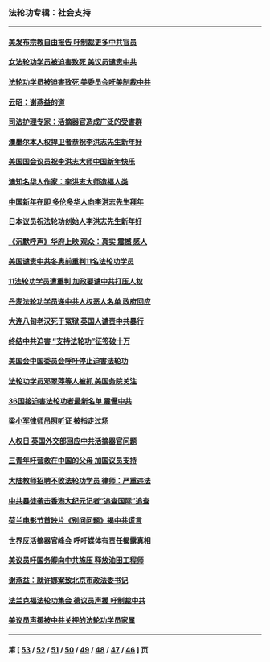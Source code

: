 ### 法轮功专辑：社会支持
---
#### [美发布宗教自由报告 吁制裁更多中共官员](../../pages/nf4386/n13720670.md?04290430) 
#### [女法轮功学员被迫害致死 美议员谴责中共](../../pages/nf4386/n13682069.md?04290430) 
#### [法轮功学员被迫害致死 美委员会吁美制裁中共](../../pages/nf4386/n13631310.md?04290430) 
#### [云昭：谢燕益的道](../../pages/nf4386/n13607391.md?04290430) 
#### [司法护理专家：活摘器官造成广泛的受害群](../../pages/nf4386/n13570425.md?04290430) 
#### [澳墨尔本人权捍卫者恭祝李洪志先生新年好](../../pages/nf4386/n13556164.md?04290430) 
#### [美国国会议员祝李洪志大师中国新年快乐](../../pages/nf4386/n13554208.md?04290430) 
#### [澳知名华人作家：李洪志大师造福人类](../../pages/nf4386/n13552049.md?04290430) 
#### [中国新年在即 多伦多华人向李洪志先生拜年](../../pages/nf4386/n13531756.md?04290430) 
#### [日本议员祝法轮功创始人李洪志先生新年好](../../pages/nf4386/n13543228.md?04290430) 
#### [《沉默呼声》华府上映 观众：真实 震撼 感人](../../pages/nf4386/n13524739.md?04290430) 
#### [美国谴责中共冬奥前重判11名法轮功学员](../../pages/nf4386/n13521806.md?04290430) 
#### [11法轮功学员遭重判 加政要谴中共打压人权](../../pages/nf4386/n13521294.md?04290430) 
#### [丹麦法轮功学员递中共人权恶人名单 政府回应](../../pages/nf4386/n13497482.md?04290430) 
#### [大连八旬老汉死于冤狱 英国人谴责中共暴行](../../pages/nf4386/n13480118.md?04290430) 
#### [终结中共迫害 “支持法轮功”征签破十万](../../pages/nf4386/n13471084.md?04290430) 
#### [美国会中国委员会呼吁停止迫害法轮功](../../pages/nf4386/n13465411.md?04290430) 
#### [法轮功学员邓翠萍等人被抓 美国务院关注](../../pages/nf4386/n13451524.md?04290430) 
#### [36国接迫害法轮功者最新名单 震慑中共](../../pages/nf4386/n13445909.md?04290430) 
#### [梁小军律师吊照听证 被指走过场](../../pages/nf4386/n13437662.md?04290430) 
#### [人权日 英国外交部回应中共活摘器官问题](../../pages/nf4386/n13430243.md?04290430) 
#### [三青年吁营救在中国的父母 加国议员支持](../../pages/nf4386/n13429744.md?04290430) 
#### [大陆教师招聘不收法轮功学员 律师：严重违法](../../pages/nf4386/n13365839.md?04290430) 
#### [中共暴徒袭击香港大纪元记者“追查国际”追查](../../pages/nf4386/n13343404.md?04290430) 
#### [荷兰电影节首映片《别问问题》揭中共谎言](../../pages/nf4386/n13321179.md?04290430) 
#### [世界反活摘器官峰会 呼吁媒体有责任揭露真相](../../pages/nf4386/n13264475.md?04290430) 
#### [美议员吁国务卿向中共施压 释放油田工程师](../../pages/nf4386/n13233845.md?04290430) 
#### [谢燕益：就许娜案致北京市政法委书记](../../pages/nf4386/n13182701.md?04290430) 
#### [法兰克福法轮功集会 德议员声援 吁制裁中共](../../pages/nf4386/n13175975.md?04290430) 
#### [美议员声援被中共关押的法轮功学员家属](../../pages/nf4386/n13158310.md?04290430) 

---
#### 第 [ [53](./53.md?04290430) / [52](./52.md?04290430) / [51](./51.md?04290430) / [50](./50.md?04290430) / [49](./49.md?04290430) / [48](./48.md?04290430) / [47](./47.md?04290430) / [46](./46.md?04290430) ] 页

